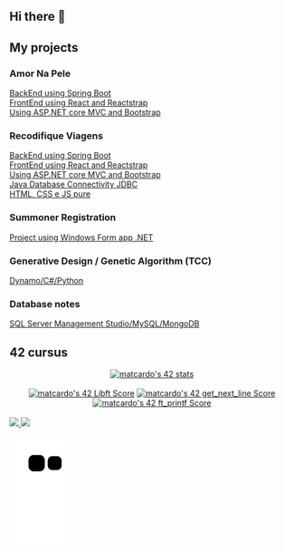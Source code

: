 ## Hi there 👋
## My projects
### Amor Na Pele
[BackEnd using Spring Boot](https://github.com/EngMateusCardoso/api-amornapele-recode) <br/>
[FrontEnd using React and Reactstrap](https://github.com/EngMateusCardoso/amor-na-pele_entrega-final) <br/>
[Using ASP.NET core MVC and Bootstrap](https://github.com/EngMateusCardoso/Projeto_RecodePro_Squaud09_Entrega02) <br/>
### Recodifique Viagens
[BackEnd using Spring Boot](https://github.com/EngMateusCardoso/recodifiqueviagens-api-spring) <br/>
[FrontEnd using React and Reactstrap](https://github.com/EngMateusCardoso/recodifiqueviagens-react) <br/>
[Using ASP.NET core MVC and Bootstrap](https://github.com/EngMateusCardoso/Aplicacao_WEB_ASP.NET_Core_MVC) <br/>
[Java Database Connectivity JDBC](https://github.com/EngMateusCardoso/Projeto_recodepro_modulo04_JavaBD) <br/>
[HTML, CSS e JS pure](https://github.com/EngMateusCardoso/Recodifique_Viagens-Projeto_Recode) <br/>
### Summoner Registration
[Project using Windows Form app .NET](https://github.com/EngMateusCardoso/Windows_Form_App_.NET_CRUD_SummonerRegistration)
### Generative Design / Genetic Algorithm (TCC)
[Dynamo/C#/Python](https://github.com/EngMateusCardoso/USO_DO_PROJETO_GENERATIVO_COMO_FERRAMENTA_DE_BUSCA_DE_SOLUCOES_DE_PROJETO)
### Database notes
[SQL Server Management Studio/MySQL/MongoDB](https://github.com/EngMateusCardoso/Resumos_BD_Recode)
## 42 cursus
<div align="center">
<a href="https://github.com/JaeSeoKim/badge42"><img src="https://badge42.vercel.app/api/v2/cl2lzeffr017709mnp9905hou/stats?cursusId=21&coalitionId=piscine" alt="matcardo's 42 stats" /></a>
</div>
<br/>
<div align="center">
<a align="center" href="https://github.com/JaeSeoKim/badge42"><img src="https://badge42.vercel.app/api/v2/cl2lzeffr017709mnp9905hou/project/2555124" alt="matcardo's 42 Libft Score" /></a>
<a href="https://github.com/JaeSeoKim/badge42"><img src="https://badge42.vercel.app/api/v2/cl2lzeffr017709mnp9905hou/project/2576876" alt="matcardo's 42 get_next_line Score" /></a>
<a href="https://github.com/JaeSeoKim/badge42"><img src="https://badge42.vercel.app/api/v2/cl2lzeffr017709mnp9905hou/project/2607916" alt="matcardo's 42 ft_printf Score" /></a>
</div>
<br/>
<!--<div align="center">

  <div align="center">
              <img align="center" alt="git" height="30" width="40" src="https://cdn.jsdelivr.net/gh/devicons/devicon/icons/git/git-original.svg" />
              <img align="center" alt="github" height="30" width="40" src="https://cdn.jsdelivr.net/gh/devicons/devicon/icons/github/github-original.svg" />
              <img align="center" alt="trello" height="30" width="40" src="https://cdn.jsdelivr.net/gh/devicons/devicon/icons/trello/trello-plain.svg" />          
  </div>
  <br/>
  <div align="center">
            <img align="center" alt="html5" height="30" width="40" src="https://cdn.jsdelivr.net/gh/devicons/devicon/icons/html5/html5-original.svg" />
            <img align="center" alt="css3" height="30" width="40" src="https://cdn.jsdelivr.net/gh/devicons/devicon/icons/css3/css3-original.svg" />
            <img align="center" alt="javascript" height="30" width="40" src="https://cdn.jsdelivr.net/gh/devicons/devicon/icons/javascript/javascript-original.svg" />
            <img align="center" alt="bootstrap" height="30" width="40" src="https://cdn.jsdelivr.net/gh/devicons/devicon/icons/bootstrap/bootstrap-original.svg" />
            <img align="center" alt="react" height="30" width="40" src="https://cdn.jsdelivr.net/gh/devicons/devicon/icons/react/react-original.svg" />       
  </div>
  <br/>
            <div align="center">
            <img align="center" alt="c" height="30" width="40" src="https://cdn.jsdelivr.net/gh/devicons/devicon/icons/c/c-original.svg" />
            <img align="center" alt="java" height="30" width="40" src="https://cdn.jsdelivr.net/gh/devicons/devicon/icons/java/java-original.svg" />
            <img align="center" alt="spring" height="30" width="40" src="https://cdn.jsdelivr.net/gh/devicons/devicon/icons/spring/spring-original.svg" />
            <img align="center" alt="csharp" height="30" width="40" src="https://cdn.jsdelivr.net/gh/devicons/devicon/icons/csharp/csharp-original.svg" />
            <img align="center" alt="dot-ne" height="30" width="40" src="https://cdn.jsdelivr.net/gh/devicons/devicon/icons/dot-net/dot-net-original.svg" />
            <img align="center" alt="python" height="30" width="40" src="https://cdn.jsdelivr.net/gh/devicons/devicon/icons/python/python-original.svg" />         
  </div>
  <br/>      
<div align="center">
            <img align="center" alt="microsoftsqlserver" height="30" width="40" src="https://cdn.jsdelivr.net/gh/devicons/devicon/icons/microsoftsqlserver/microsoftsqlserver-plain.svg" />
            <img align="center" alt="mysql" height="30" width="40" src="https://cdn.jsdelivr.net/gh/devicons/devicon/icons/mysql/mysql-original.svg" />
            <img align="center" alt="postgresql" height="30" width="40" src="https://cdn.jsdelivr.net/gh/devicons/devicon/icons/postgresql/postgresql-original.svg" />
            <img align="center" alt="mongodb" height="30" width="40" src="https://cdn.jsdelivr.net/gh/devicons/devicon/icons/mongodb/mongodb-original.svg" />       
  </div>
  <br/>    
         
</div>-->

<div>
<a href="https://github.com/EngMateusCardoso">
<img height="180em" src="https://github-readme-stats.vercel.app/api?username=EngMateusCardoso&show_icons=true&theme=dracula&include_all_commits=true&count_private=true"/>
<img height="180em" src="https://github-readme-stats.vercel.app/api/top-langs/?username=EngMateusCardoso&layout=compact&langs_count=7&theme=dracula"/>
</div> 
 
 ![Snake animation](https://github.com/EngMateusCardoso/EngMateusCardoso/blob/output/github-contribution-grid-snake.svg)
